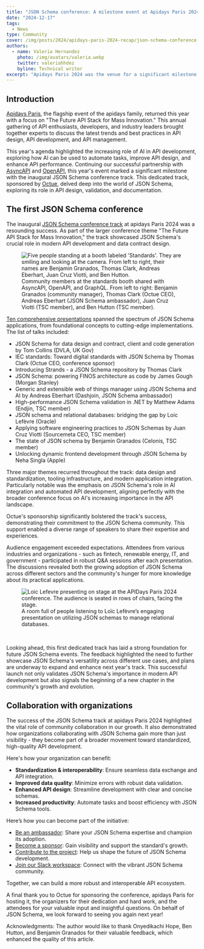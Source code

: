 ```yaml
---
title: "JSON Schema conference: A milestone event at Apidays Paris 2024"
date: "2024-12-17"
tags:
  - News
type: Community
cover: /img/posts/2024/apidays-paris-2024-recap/json-schema-conference.png
authors:
  - name: Valeria Hernandez
    photo: /img/avatars/valeria.webp
    twitter: valeriahhdez
    byline: Technical writer
excerpt: "Apidays Paris 2024 was the venue for a significant milestone for our project: the first-ever JSON Schema Conference."
---
```

## Introduction
[Apidays Paris](https://www.apidays.global/paris/), the flagship event of the apidays family, returned this year with a focus on "The Future API Stack for Mass Innovation." This annual gathering of API enthusiasts, developers, and industry leaders brought together experts to discuss the latest trends and best practices in API design, API development, and API management.

This year's agenda highlighted the increasing role of AI in API development, exploring how AI can be used to automate tasks, improve API design, and enhance API performance.
Continuing our successful partnership with [AsyncAPI](https://www.asyncapi.com/en) and [OpenAPI](https://www.openapis.org/), this year's event marked a significant milestone with the inaugural JSON Schema conference track. This dedicated track, sponsored by [Octue](https://www.octue.com/), delved deep into the world of JSON Schema, exploring its role in API design, validation, and documentation.

## The first JSON Schema conference

The inaugural [JSON Schema conference track](https://conference.json-schema.org/) at apidays Paris 2024 was a resounding success. As part of the larger conference theme "The Future API Stack for Mass Innovation," the track showcased JSON Schema's crucial role in modern API development and data contract design. 

<figure className='flex flex-wrap justify-center items-center gap-4 w-full'>
    <img className='max-w-400 px-20' src='/img/posts/2024/apidays-paris-2024-recap/json-schema-team.jpg' alt="Five people standing at a booth labeled 'Standards'. They are smiling and looking at the camera. From left to right, their names are Benjamin Granados, Thomas Clark, Andreas Eberhart, Juan Cruz Viotti, and Ben Hutton."/>
    <figcaption class="text-center text-gray-600 text-sm">Community members at the standards booth shared with AsyncAPI, OpenAPI, and GraphQL. From left to right: Benjamin Granados (community manager), Thomas Clark (Octue CEO), Andreas Eberhart (JSON Schema ambassador), Juan Cruz Viotti (TSC member), and Ben Hutton (TSC member).</figcaption>
</figure>

[Ten comprehensive presentations](https://conference.json-schema.org/sessions/) spanned the spectrum of JSON Schema applications, from foundational concepts to cutting-edge implementations. The list of talks included:

- JSON Schema for data design and contract, client and code generation by Tom Collins (DVLA, UK Gov)
- IEC standards: Toward digital standards with JSON Schema by Thomas Clark (Octue CEO, conference sponsor)
- Introducing Strands - a JSON Schema repository by Thomas Clark
- JSON Schema: powering FINOS architecture as code by James Gough (Morgan Stanley)
- Generic and extensible web of things manager using JSON Schema and AI by Andreas Eberhart (Dashjoin, JSON Schema ambassador)
- High-performance JSON Schema validation in .NET by Matthew Adams (Endjin, TSC member)
- JSON schema and relational databases: bridging the gap by Loic Lefèvre (Oracle)
- Applying software engineering practices to JSON Schemas by Juan Cruz Viotti (Sourcemeta CEO, TSC member)
- The state of JSON schema by Benjamin Granados (Celonis, TSC member)
- Unlocking dynamic frontend development through JSON Schema by Neha Singla (Apple)

Three major themes recurred throughout the track: data design and standardization, tooling infrastructure, and modern application integration. Particularly notable was the emphasis on JSON Schema's role in AI integration and automated API development, aligning perfectly with the broader conference focus on AI's increasing importance in the API landscape.

Octue's sponsorship significantly bolstered the track's success, demonstrating their commitment to the JSON Schema community. This support enabled a diverse range of speakers to share their expertise and experiences.

Audience engagement exceeded expectations. Attendees from various industries and organizations - such as fintech, renewable energy, IT, and government - participated in robust Q&A sessions after each presentation. The discussions revealed both the growing adoption of JSON Schema across different sectors and the community's hunger for more knowledge about its practical applications.

<figure className='flex flex-wrap justify-center items-center gap-4 w-full'>
    <img className='max-w-400 px-20' src='/img/posts/2024/apidays-paris-2024-recap/loic-lefevre-talk.jpg' alt="Loic Lefevre presenting on stage at the APIDays Paris 2024 conference. The audience is seated in rows of chairs, facing the stage."/>
    <figcaption class="text-center text-gray-600 text-sm">A room full of people listening to Loïc Lefèvre’s engaging presentation on utilizing JSON schemas to manage relational databases.</figcaption>
</figure>
<br>

Looking ahead, this first dedicated track has laid a strong foundation for future JSON Schema events. The feedback highlighted the need to further showcase JSON Schema's versatility across different use cases, and plans are underway to expand and enhance next year's track. This successful launch not only validates JSON Schema's importance in modern API development but also signals the beginning of a new chapter in the community's growth and evolution.

## Collaboration with organizations

The success of the JSON Schema track at apidays Paris 2024 highlighted the vital role of community collaboration in our growth. It also demonstrated how organizations collaborating with JSON Schema gain more than just visibility - they become part of a broader movement toward standardized, high-quality API development. 

Here's how your organization can benefit:
- **Standardization & interoperability**: Ensure seamless data exchange and API integration.
- **Improved data quality**: Minimize errors with robust data validation.
- **Enhanced API design**: Streamline development with clear and concise schemas.
- **Increased productivity**: Automate tasks and boost efficiency with JSON Schema tools.
  
Here’s how you can become part of the initiative:
- [Be an ambassador](https://github.com/json-schema-org/community/tree/main/programs/ambassadors): Share your JSON Schema expertise and champion its adoption.
- [Become a sponsor](https://json-schema.org/overview/sponsors): Gain visibility and support the standard's growth.
- [Contribute to the project](https://github.com/json-schema-org): Help us shape the future of JSON Schema development.
- [Join our Slack workspace](https://json-schema.org/slack): Connect with the vibrant JSON Schema community.


Together, we can build a more robust and interoperable API ecosystem. 

A final thank you to Octue for sponsoring the conference, apidays Paris for hosting it, the organizers for their dedication and hard work, and the attendees for your valuable input and insightful questions. On behalf of JSON Schema, we look forward to seeing you again next year!

Acknowledgments: The author would like to thank Onyedikachi Hope, Ben Hutton, and Benjamin Granados for their valuable feedback, which enhanced the quality of this article. 
